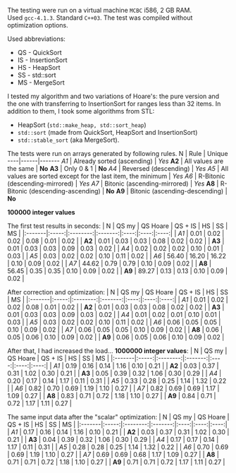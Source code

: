 The testing were run on a virtual machine `MCBC` i586, 2 GB RAM.  
Used `gcc-4.1.3`. Standard `C++03`. The test was compiled without optimization options.

Used abbreviations:
+ QS - QuickSort
+ IS - InsertionSort
+ HS - HeapSort
+ SS - std::sort
+ MS - MergeSort

I tested my algorithm and two variations of Hoare's: the pure version and the one with transferring to InsertionSort for ranges less than 32 items.
In addition to them, I took some algorithms from STL:
+ HeapSort (`std::make_heap, std::sort_heap`)
+ `std::sort` (made from QuickSort, HeapSort and InsertionSort)
+ `std::stable_sort` (aka MergeSort).

The tests were run on arrays generated by following rules.
N   | Rule | Unique
----|------|-------
 *A1*  | Already sorted (ascending) | *Yes*
**A2** | All values are the same    | **No**
**A3** | Only 0 & 1                 | **No**
 *A4*  | Reversed (descending)      | *Yes*
 *A5*  | All values are sorted except for the last item, the minimum | *Yes*
 *A6*  | R-Bitonic (descending-mirrored)  | *Yes*
 *A7*  | Bitonic (ascending-mirrored)     | *Yes*
**A8** | R-Bitonic (descending-ascending) | **No**
**A9** | Bitonic (ascending-descending)   | **No**

**100000 integer values**

The first test results in seconds:
|    N   | QS my | QS Hoare | QS + IS |  HS  |  SS  |  MS  |
|:-------|:-----:|:--------:|:-------:|:----:|:----:|:----:|
|  *A1*  |  0.01 |    0.02  |   0.02  | 0.08 | 0.01 | 0.02 |
| **A2** |  0.01 |    0.03  |   0.03  | 0.08 | 0.02 | 0.02 |
| **A3** |  0.01 |    0.03  |   0.03  | 0.09 | 0.03 | 0.02 |
|  *A4*  |  0.02 |    0.02  |   0.02  | 0.10 | 0.01 | 0.03 |
|  *A5*  |  0.03 |    0.02  |   0.02  | 0.10 | 0.11 | 0.02 |
|  *A6*  | 56.40 |   16.20  |  16.22  | 0.10 | 0.09 | 0.02 |
|  *A7*  | 44.62 |    0.79  |   0.79  | 0.10 | 0.09 | 0.02 |
| **A8** | 56.45 |    0.35  |   0.35  | 0.10 | 0.09 | 0.02 |
| **A9** | 89.27 |    0.13  |   0.13  | 0.10 | 0.09 | 0.02 |

After correction and optimization:
|    N   | QS my | QS Hoare | QS + IS |  HS  |  SS  |  MS  |
|:-------|:-----:|:--------:|:-------:|:----:|:----:|:----:|
|  *A1*  |  0.01 |   0.02   |   0.02  | 0.08 | 0.01 | 0.02 |
| **A2** |  0.01 |   0.03   |   0.03  | 0.08 | 0.02 | 0.02 |
| **A3** |  0.01 |   0.03   |   0.03  | 0.09 | 0.03 | 0.02 |
|  *A4*  |  0.01 |   0.02   |   0.01  | 0.10 | 0.01 | 0.03 |
|  *A5*  |  0.03 |   0.02   |   0.02  | 0.10 | 0.11 | 0.02 |
|  *A6*  |  0.06 |   0.05   |   0.05  | 0.10 | 0.09 | 0.02 |
|  *A7*  |  0.06 |   0.05   |   0.05  | 0.10 | 0.09 | 0.02 |
| **A8** |  0.06 |   0.05   |   0.06  | 0.10 | 0.09 | 0.02 |
| **A9** |  0.06 |   0.05   |   0.06  | 0.10 | 0.09 | 0.02 |

After that, I had increased the load... **1000000 integer values**:
|    N   | QS my | QS Hoare | QS + IS |  HS  |  SS  |  MS  |
|:-------|:-----:|:--------:|:-------:|:----:|:----:|:----:|
|  *A1*  |  0.19 |   0.16   |   0.14  | 1.16 | 0.10 | 0.21 |
| **A2** |  0.03 |   0.37   |   0.31  | 1.02 | 0.30 | 0.21 |
| **A3** |  0.05 |   0.39   |   0.32  | 1.06 | 0.30 | 0.29 |
|  *A4*  |  0.20 |   0.17   |   0.14  | 1.17 | 0.11 | 0.31 |
|  *A5*  |  0.33 |   0.28   |   0.25  | 1.14 | 1.32 | 0.22 |
|  *A6*  |  0.82 |   0.70   |   0.69  | 1.19 | 1.10 | 0.27 |
|  *A7*  |  0.82 |   0.69   |   0.69  | 1.17 | 1.09 | 0.27 |
| **A8** |  0.83 |   0.71   |   0.72  | 1.18 | 1.10 | 0.27 |
| **A9** |  0.84 |   0.71   |   0.72  | 1.17 | 1.11 | 0.27 |

The same input data after the "scalar" optimization:
|    N   | QS my | QS Hoare | QS + IS |  HS  |  SS  |  MS  |
|:-------|:-----:|:--------:|:-------:|:----:|:----:|:----:|
|  *A1*  |  0.17 |   0.16   |   0.14  | 1.16 | 0.10 | 0.21 |
| **A2** |  0.03 |   0.37   |   0.31  | 1.02 | 0.30 | 0.21 |
| **A3** |  0.04 |   0.39   |   0.32  | 1.06 | 0.30 | 0.29 |
|  *A4*  |  0.17 |   0.17   |   0.14  | 1.17 | 0.11 | 0.31 |
|  *A5*  |  0.28 |   0.28   |   0.25  | 1.14 | 1.32 | 0.22 |
|  *A6*  |  0.70 |   0.69   |   0.69  | 1.19 | 1.10 | 0.27 |
|  *A7*  |  0.69 |   0.69   |   0.68  | 1.17 | 1.09 | 0.27 |
| **A8** |  0.71 |   0.71   |   0.72  | 1.18 | 1.10 | 0.27 |
| **A9** |  0.71 |   0.71   |   0.72  | 1.17 | 1.11 | 0.27 |
